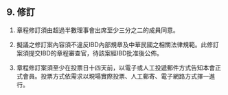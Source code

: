 ## 9. 修訂

1. 章程修訂須由超過半數理事會出席至少三分之二的成員同意。

2. 擬議之修訂案內容須不違反IBD內部規章及中華民國之相關法律規範。此修訂案須提交IBD的章程審查官，待該案經IBD批准後公佈。

3. 章程修訂案須至少在投票日十四天前，以電子或人工投遞郵件方式告知本會正式會員。投票方式依需求以現場實際投票、人工郵寄、電子網路方式擇一進行。



